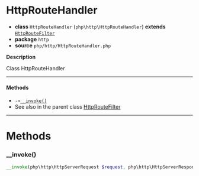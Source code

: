 # HttpRouteHandler

- **class** `HttpRouteHandler` (`php\http\HttpRouteHandler`) **extends** [`HttpRouteFilter`](https://github.com/jphp-compiler/jphp/blob/master/exts/jphp-httpserver-ext/api-docs/classes/php/http/HttpRouteFilter.md)
- **package** `http`
- **source** `php/http/HttpRouteHandler.php`

**Description**

Class HttpRouteHandler

---

#### Methods

- `->`[`__invoke()`](#method-__invoke)
- See also in the parent class [HttpRouteFilter](https://github.com/jphp-compiler/jphp/blob/master/exts/jphp-httpserver-ext/api-docs/classes/php/http/HttpRouteFilter.md)

---
# Methods

<a name="method-__invoke"></a>

### __invoke()
```php
__invoke(php\http\HttpServerRequest $request, php\http\HttpServerResponse $response): bool
```